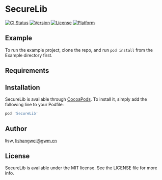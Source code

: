 # SecureLib

[![CI Status](https://img.shields.io/travis/lisw/SecureLib.svg?style=flat)](https://travis-ci.org/lisw/SecureLib)
[![Version](https://img.shields.io/cocoapods/v/SecureLib.svg?style=flat)](https://cocoapods.org/pods/SecureLib)
[![License](https://img.shields.io/cocoapods/l/SecureLib.svg?style=flat)](https://cocoapods.org/pods/SecureLib)
[![Platform](https://img.shields.io/cocoapods/p/SecureLib.svg?style=flat)](https://cocoapods.org/pods/SecureLib)

## Example

To run the example project, clone the repo, and run `pod install` from the Example directory first.

## Requirements

## Installation

SecureLib is available through [CocoaPods](https://cocoapods.org). To install
it, simply add the following line to your Podfile:

```ruby
pod 'SecureLib'
```

## Author

lisw, lishangwei@gwm.cn

## License

SecureLib is available under the MIT license. See the LICENSE file for more info.
